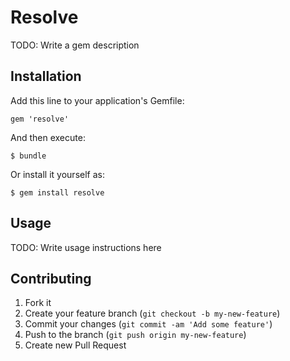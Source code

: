 # Resolve

TODO: Write a gem description

## Installation

Add this line to your application's Gemfile:

    gem 'resolve'

And then execute:

    $ bundle

Or install it yourself as:

    $ gem install resolve

## Usage

TODO: Write usage instructions here

## Contributing

1. Fork it
2. Create your feature branch (`git checkout -b my-new-feature`)
3. Commit your changes (`git commit -am 'Add some feature'`)
4. Push to the branch (`git push origin my-new-feature`)
5. Create new Pull Request
